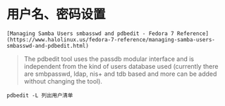 # 用户名、密码设置
	[Managing Samba Users smbasswd and pdbedit - Fedora 7 Reference](https://www.halolinux.us/fedora-7-reference/managing-samba-users-smbasswd-and-pdbedit.html)
	
>	The pdbedit tool uses the passdb modular interface and is independent
       from the kind of users database used (currently there are smbpasswd,
       ldap, nis+ and tdb based and more can be added without changing the
       tool).
	   
	pdbedit -L 列出用户清单